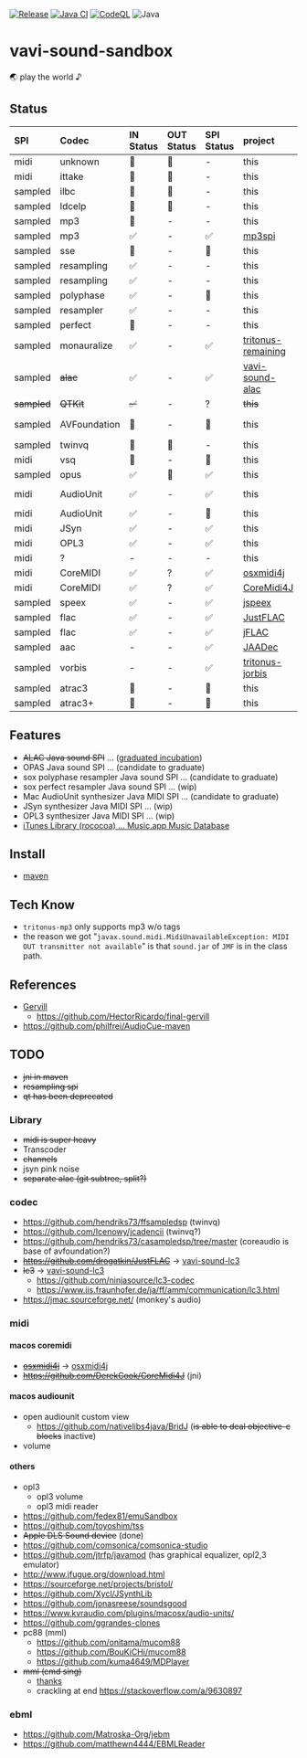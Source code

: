 [![Release](https://jitpack.io/v/umjammer/vavi-sound-sandbox.svg)](https://jitpack.io/#umjammer/vavi-sound-sandbox)
[![Java CI](https://github.com/umjammer/vavi-sound-sandbox/actions/workflows/maven.yml/badge.svg)](https://github.com/umjammer/vavi-sound-sandbox/actions/workflows/maven.yml)
[![CodeQL](https://github.com/umjammer/vavi-sound-sandbox/actions/workflows/codeql-analysis.yml/badge.svg)](https://github.com/umjammer/vavi-sound-sandbox/actions/workflows/codeql-analysis.yml)
![Java](https://img.shields.io/badge/Java-17-b07219)

# vavi-sound-sandbox

🌏 play the world ♪ 

## Status

| **SPI**     | **Codec**    | **IN Status** | **OUT Status** | **SPI Status** | **project**                                                          | **Description**                                                                                                              | **Comment**                                                  |
|:------------|:-------------|:--------------|:---------------|:---------------|:---------------------------------------------------------------------|:-----------------------------------------------------------------------------------------------------------------------------|:-------------------------------------------------------------|
| midi        | unknown      | 🚫 | 🚫 | - | this                                                                 | MFi by [unknown]()                                                                                                           |                                                              |
| midi        | ittake       | 🚫 | 🚫 | - | this                                                                 | MFi by [ittake](https://web.archive.org/web/20090515001654/http://tokyo.cool.ne.jp/ittake/java/MIDIToMLDv013/MIDIToMLD.html) |                                                              |
| sampled     | ilbc         | 🚫 | 🚫 | - | this                                                                 | [c](http://www.ilbcfreeware.org/)                                                                                            |                                                              |
| sampled     | ldcelp       | 🚫 | 🚫 | - | this                                                                 | [c](ftp://svr-ftp.eng.cam.ac.uk/pub/comp.speech/coding/ldcelp-2.0.tar.gz)                                                    |                                                              |
| sampled     | mp3          | 🚫 | -  | -  | this                                                                 | [mp3](https://github.com/umjammer/vavi-sound-sandbox/tree/master/src/main/java/vavi/sound/mp3)                               | need to deal tags                                            |
| sampled     | mp3          | ✅ | -  | ✅ | [mp3spi](https://github.com/umjammer/mp3spi)                         | [jlayer](https://github.com/umjammer/jlayer)                                                                                 |                                                              |
| sampled     | sse          | 🚫 | -  | 🚫 | this                                                                 | [sse](http://shibatch.sourceforge.net/download/)                                                                             |                                                              |
| sampled     | resampling   | ✅ | -  | -  | this                                                                 | [laoe](http://www.oli4.ch/laoe/home.html)                                                                                    |                                                              |
| sampled     | resampling   | ✅ | -  | -  | this                                                                 | [rohm](https://en.wikipedia.org/wiki/Rohm)                                                                                   |                                                              |
| sampled     | polyphase    | ✅ | -  | 🚧 | this                                                                 | [sox](http://sox.sourceforge.net/) resampling                                                                                |                                                              |
| sampled     | resampler    | ✅ | -  | - | this                                                                 | [sox](http://sox.sourceforge.net/) resampling                                                                                |                                                              |
| sampled     | perfect      | 🚧 | -  | - | this                                                                 | [sox](http://sox.sourceforge.net/) resampling                                                                                |                                                              |
| sampled     | monauralize  | ✅ | - | ✅ | [tritonus-remaining](https://github.com/umjammer/tritonus-remaining) | `PCM2PCMConversionProvider`                                                                                                  | works but not suitable for resampling                        |
| sampled     | ~~alac~~     | ✅ | -  | ✅ | [vavi-sound-alac](https://github.com/umjammer/vavi-sound-alac)       |                                                                                                                              | graduated to vavi-sound-alac                                 |
| ~~sampled~~ | ~~QTKit~~    | ~~✅~~ | -  | ? | ~~this~~                                                             | ~~[rococoa](https://github.com/umjammer/rococoa)~~                                                                           | deprecated                                                   |
| sampled     | AVFoundation | 🚧 | - | 🚧 | this                                                                 | [rococoa](https://github.com/umjammer/rococoa)                                                                               | use `AVAudioConverter` how to return objc value in callback? |
| sampled     | twinvq       | 🚫 | 🚫 | - | this                                                                 |                                                                                                                              | TODO use ffmpeg                                              |
| midi        | vsq          | 🚧 | -  | 🚧 | this                                                                 |                                                                                                                              | YAMAHA Vocaloid                                              |
| sampled     | opus         | ✅ | 🚫 | ✅ | this                                                                 | [concentus](https://github.com/lostromb/concentus)                                                                           |                                                              |
| midi        | AudioUnit    | ✅ | - | ✅ | this                                                                 | [rococoa](https://github.com/umjammer/rococoa)                                                                               | use `AVAudioUnitMIDIInstrument/kAudioUnitSubType_DLSSynth`   |
| midi        | AudioUnit    | ✅ | - | 🚫 | this                                                                 | [rococoa](https://github.com/umjammer/rococoa)                                                                               | use `AVAudioUnitSampler`, how to adjust sf2 patch?           |
| midi        | JSyn         | ✅ | -  | ✅ | this                                                                 | [JSyn](https://github.com/philburk/jsyn)                                                                                     | looking for good drums                                       |
| midi        | OPL3         | ✅ | - | ✅ | this                                                                 | [adplug](https://github.com/adplug/adplug)                                                                                   | [opl3-player](http://opl3.cozendey.com/)                     |
| midi        | ?            | -  | -  | -  | this                                                                 |                                                                                                                              | opl, ma                                                      |
| midi        | CoreMIDI     | ✅ | ?  | ✅ | [osxmidi4j](https://github.com/umjammer/osxmidi4j)                   | rococoa                                                                                                                      | iac ✓, network ✓, bluetooth ?                                |
| midi        | CoreMIDI     | ✅ | ?  | ✅ | [CoreMidi4J](https://github.com/DerekCook/CoreMidi4J)                | jni                                                                                                                          | iac ✓, network ✓, bluetooth ?                                |
| sampled     | speex        | ✅ | -  | ✅ | [jspeex](http://jspeex.sourceforge.net/)                             |                                                                                                                              | sample rate is limited to convert                            |
| sampled     | flac         | ✅ | -  | ✅ | [JustFLAC](https://github.com/umjammer/vavi-sound-flac)              |                                                                                                                              |                                                              |
| sampled     | flac         | ✅ | -  | ✅ | [jFLAC](http://jflac.sourceforge.net/)                               |                                                                                                                              |                                                              |
| sampled     | aac          | -  | -  | ✅ | [JAADec](https://github.com/umjammer/vavi-sound-aac)                 |                                                                                                                              |                                                              |
| sampled     | vorbis       | -  | -  | ✅ | [tritonus-jorbis](https://github.com/umjammer/tritonus-jorbis)       |                                                                                                                              |                                                              |
| sampled     | atrac3       | 🚧 | -  | 🚧 | this                                                                 | jpcsp                                                                                                                        | Sony MD                                                      |
| sampled     | atrac3+      | 🚧 | -  | 🚧 | this                                                                 | jpcsp                                                                                                                             | Sony MD                                                      |

## Features

 * ~~ALAC Java sound SPI~~ ... ([graduated incubation](https://github.com/umjammer/vavi-sound-alac))
 * OPAS Java sound SPI ... (candidate to graduate)
 * sox polyphase resampler Java sound SPI ... (candidate to graduate)
 * sox perfect resampler Java sound SPI ... (wip)
 * Mac AudioUnit synthesizer Java MIDI SPI ... (candidate to graduate)
 * JSyn synthesizer Java MIDI SPI ... (wip)
 * OPL3 synthesizer Java MIDI SPI ... (wip)
 * [iTunes Library (rococoa) ... Music.app Music Database](https://github.com/umjammer/vavi-sound-sandbox/tree/master/src/main/java/vavix/rococoa/ituneslibrary)

## Install

 * [maven](https://jitpack.io/#umjammer/vavi-sound-sandbox)

## Tech Know

  * `tritonus-mp3` only supports mp3 w/o tags
  * the reason we got "`javax.sound.midi.MidiUnavailableException: MIDI OUT transmitter not available`" is that `sound.jar` of `JMF` is in the class path.

## References

 * [Gervill](https://github.com/bluenote10/gervill)
   * https://github.com/HectorRicardo/final-gervill
 * https://github.com/philfrei/AudioCue-maven

## TODO

 * ~~jni in maven~~
 * ~~resampling spi~~
 * ~~qt has been deprecated~~

### Library

 * ~~midi is super heavy~~
 * Transcoder
 * ~~channels~~
 * jsyn pink noise
 * ~~separate alac (git subtree, split?)~~

### codec

 * https://github.com/hendriks73/ffsampledsp (twinvq)
 * https://github.com/Icenowy/jcadencii (twinvq?)
 * https://github.com/hendriks73/casampledsp/tree/master (coreaudio is base of avfoundation?)
 * ~~https://github.com/drogatkin/JustFLAC~~ → [vavi-sound-lc3](https://github.com/umjammer/vavi-sound-flac)
 * ~~lc3~~ → [vavi-sound-lc3](https://github.com/umjammer/vavi-sound-lc3)
   * https://github.com/ninjasource/lc3-codec
   * https://www.iis.fraunhofer.de/ja/ff/amm/communication/lc3.html
 * https://jmac.sourceforge.net/ (monkey's audio)

### midi

#### macos coremidi

 * ~~[osxmidi4j](https://github.com/locurasoft/osxmidi4j)~~ → [osxmidi4j](https://github.com/umjammer/osxmidi4j)
 * ~~https://github.com/DerekCook/CoreMidi4J~~ (jni)

#### macos audiounit

 * open audiounit custom view
   * https://github.com/nativelibs4java/BridJ (~~is able to deal objective-c blocks~~ inactive)
 * volume

#### others

 * opl3
   * opl3 volume
   * opl3 midi reader
 * https://github.com/fedex81/emuSandbox
 * https://github.com/toyoshim/tss
 * ~~Apple DLS Sound device~~ (done)
 * https://github.com/comsonica/comsonica-studio
 * https://github.com/jtrfp/javamod (has graphical equalizer, opl2,3 emulator)
 * http://www.jfugue.org/download.html
 * https://sourceforge.net/projects/bristol/
 * https://github.com/Xycl/JSynthLib
 * https://github.com/jonasreese/soundsgood
 * https://www.kvraudio.com/plugins/macosx/audio-units/
 * https://github.com/ggrandes-clones
 * pc88 (mml)
   * https://github.com/onitama/mucom88
   * https://github.com/BouKiCHi/mucom88
   * https://github.com/kuma4649/MDPlayer
 * ~~mml (cmd sing)~~
    * [thanks](http://asamomiji.jp/contents/mml-player)
    * crackling at end https://stackoverflow.com/a/9630897

### ebml

 * https://github.com/Matroska-Org/jebm
 * https://github.com/matthewn4444/EBMLReader
